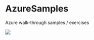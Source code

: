 # AzureSamples
Azure walk-through samples / exercises


<a href="https://portal.azure.com/#create/Microsoft.Template/uri/https%3A%2F%2Fgithub.com%2FiJianHuang%2FAzureSamples%2Fblob%2Fmaster%2FARM-Templates%2F101-SimpleVM%2Ftemplate-101-vm.json%0D%0A" target="_blank">
    <img src="http://azuredeploy.net/deploybutton.png"/>
</a>

